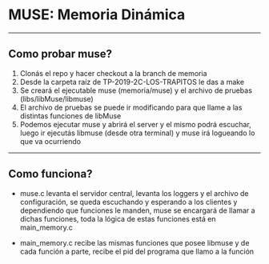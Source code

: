 # MUSE: Memoria Dinámica

----

## Como probar muse? 

1. Clonás el repo y hacer checkout a la branch de memoria
2. Desde la carpeta raíz de TP-2019-2C-LOS-TRAPITOS le das a make
3. Se creará el ejecutable muse (memoria/muse) y el archivo de pruebas (libs/libMuse/libmuse)
4. El archivo de pruebas se puede ir modificando para que llame a las distintas funciones de libMuse
5. Podemos ejecutar muse y abrirá el server y el mismo podrá escuchar, luego ir ejecutás libmuse (desde otra terminal) y muse irá logueando lo que va ocurriendo

----

## Como funciona? 

- muse.c levanta el servidor central, levanta los loggers y el archivo de configuración, se queda escuchando y esperando a los clientes y dependiendo que funciones le manden, muse se encargará de llamar a dichas funciones, toda la lógica de estas funciones está en main_memory.c 

- main_memory.c recibe las mismas funciones que posee libmuse y de cada función a parte, recibe el pid del programa que llamo a la función
